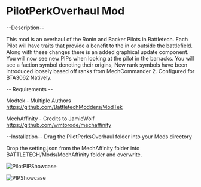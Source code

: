 # PilotPerkOverhaul Mod

--Description--

This mod is an overhaul of the Ronin and Backer Pilots in Battletech. Each Pilot will have traits that provide a benefit to the in or outside the battlefield. Along with these changes there is an added graphical update component. You will now see new PIPs when looking at the pilot in the barracks. You will see a faction symbol denoting their origins, New rank symbols have been introduced loosely based off ranks from MechCommander 2. Configured for BTA3062 Natively.


-- Requirements --

Modtek - Multiple Authors   
https://github.com/BattletechModders/ModTek


MechAffinity  - Credits to JamieWolf  
https://github.com/wmtorode/mechaffinity


--Installation--
 Drag the PilotPerksOverhaul folder into your Mods directory

Drop the setting.json from the MechAffinity folder into BATTLETECH/Mods/MechAffinity folder and overwrite.



![PilotPIPShowcase](https://github.com/lanleonhart/PilotPerkOverhaul/assets/20054743/05dec6ae-2549-4368-89a7-7fc042c1bc87)




![PIPShowcase](https://github.com/lanleonhart/PilotPerkOverhaul/assets/20054743/802adf91-ec01-4de8-92f6-4948bbcebbfd)

